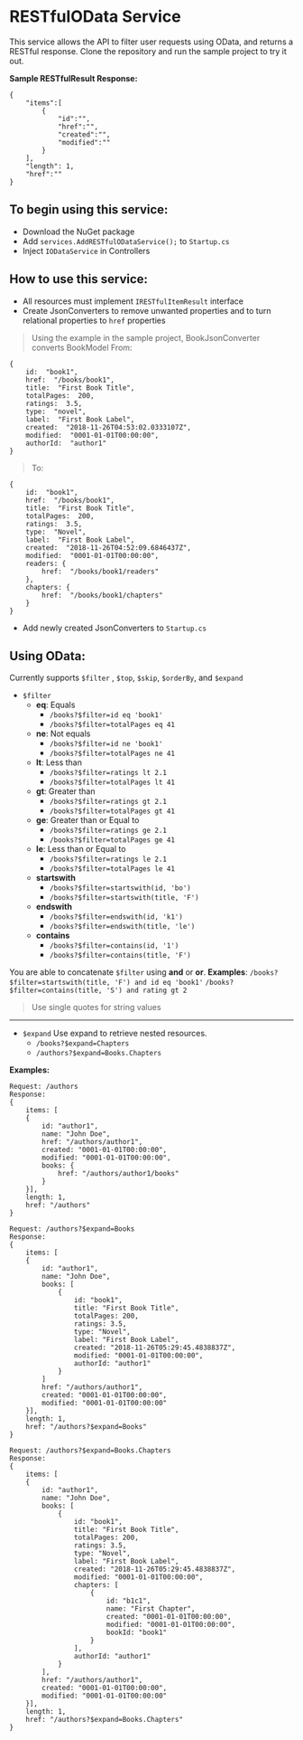 # RESTfulOData Service

This service allows the API to filter user requests using OData, and returns a RESTful response. Clone the repository and run the sample project to try it out.

**Sample RESTfulResult Response:**
```
{ 
	"items":[
		{
			"id":"",
			"href":"",
			"created":"",
			"modified":""
		}
	], 
	"length": 1, 
	"href":""
} 
```

## To begin using this service:
- Download the NuGet package
- Add `services.AddRESTfulODataService();` to `Startup.cs`
- Inject  `IODataService`  in Controllers

## How to use this service:
- All resources must implement `IRESTfulItemResult` interface
- Create JsonConverters to remove unwanted properties and to turn relational properties to `href` properties
> Using the example in the sample project, BookJsonConverter converts BookModel 
> From:
> 
```
{ 
	id:  "book1",
	href:  "/books/book1",
	title:  "First Book Title",
	totalPages:  200,
	ratings:  3.5,
	type:  "novel",
	label:  "First Book Label",
	created:  "2018-11-26T04:53:02.0333107Z",
	modified:  "0001-01-01T00:00:00",
	authorId:  "author1"
}
```
> To:
```
{
    id:  "book1",
    href:  "/books/book1",   
    title:  "First Book Title",   
    totalPages:  200,   
    ratings:  3.5,   
    type:  "Novel",   
    label:  "First Book Label",   
    created:  "2018-11-26T04:52:09.6846437Z",   
    modified:  "0001-01-01T00:00:00",   
    readers: {   
        href:  "/books/book1/readers"       
    },
	chapters: {
		href:  "/books/book1/chapters"
    }
}
```
- Add newly created JsonConverters to `Startup.cs`

## Using OData:
Currently supports `$filter` , `$top`, `$skip`, `$orderBy`, and `$expand`

- `$filter`
	- **eq**: Equals
		- `/books?$filter=id eq 'book1'`
		- `/books?$filter=totalPages eq 41`
	-  **ne**: Not equals
		- `/books?$filter=id ne 'book1'`
		- `/books?$filter=totalPages ne 41`
    -  **lt**: Less than
   		- `/books?$filter=ratings lt 2.1` 
		- `/books?$filter=totalPages lt 41`
    - **gt**: Greater than
   		- `/books?$filter=ratings gt 2.1` 
		- `/books?$filter=totalPages gt 41`
    - **ge**: Greater than or Equal to
   		- `/books?$filter=ratings ge 2.1` 
		- `/books?$filter=totalPages ge 41`   
	- **le**: Less than or Equal to 
   		- `/books?$filter=ratings le 2.1` 
		- `/books?$filter=totalPages le 41`     
	- **startswith**
		- `/books?$filter=startswith(id, 'bo')`
		- `/books?$filter=startswith(title, 'F')`
    - **endswith**
		- `/books?$filter=endswith(id, 'k1')`
		- `/books?$filter=endswith(title, 'le')`
    - **contains**
		- `/books?$filter=contains(id, '1')`
		- `/books?$filter=contains(title, 'F')`



You are able to concatenate `$filter` using **and** or **or**.
**Examples**:
`/books?$filter=startswith(title, 'F') and id eq 'book1'`
`/books?$filter=contains(title, 'S') and rating gt 2`

> Use single quotes for string values
---
- `$expand`
Use expand to retrieve nested resources.
	-  `/books?$expand=Chapters` 
	- `/authors?$expand=Books.Chapters`

**Examples:**
```
Request: /authors
Response:
{
	items: [
	{
		id: "author1",
		name: "John Doe",
		href: "/authors/author1",
		created: "0001-01-01T00:00:00",
		modified: "0001-01-01T00:00:00",
		books: {
			href: "/authors/author1/books"
		}
	}],
	length: 1,
	href: "/authors"
}
```

```
Request: /authors?$expand=Books
Response:
{
	items: [
	{
		id: "author1",
		name: "John Doe",
		books: [
			{
				id: "book1",
				title: "First Book Title",
				totalPages: 200,
				ratings: 3.5,
				type: "Novel",
				label: "First Book Label",
				created: "2018-11-26T05:29:45.4838837Z",
				modified: "0001-01-01T00:00:00",
				authorId: "author1"
			}
		]
		href: "/authors/author1",
		created: "0001-01-01T00:00:00",
		modified: "0001-01-01T00:00:00"
	}],
	length: 1,
	href: "/authors?$expand=Books"
}
```

```
Request: /authors?$expand=Books.Chapters
Response:
{
	items: [
	{
		id: "author1",
		name: "John Doe",
		books: [
			{
				id: "book1",
				title: "First Book Title",
				totalPages: 200,
				ratings: 3.5,
				type: "Novel",
				label: "First Book Label",
				created: "2018-11-26T05:29:45.4838837Z",
				modified: "0001-01-01T00:00:00",
				chapters: [
					{
						id: "b1c1",
						name: "First Chapter",
						created: "0001-01-01T00:00:00",
						modified: "0001-01-01T00:00:00",
						bookId: "book1"
					}
				],
				authorId: "author1"
			}
		],
		href: "/authors/author1",
		created: "0001-01-01T00:00:00",
		modified: "0001-01-01T00:00:00"
	}],
	length: 1,
	href: "/authors?$expand=Books.Chapters"
}
```